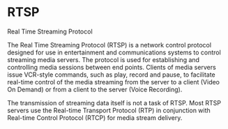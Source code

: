 # RTSP


Real Time Streaming Protocol

The Real Time Streaming Protocol (RTSP) is a network control protocol
designed for use in entertainment and communications systems to control
streaming media servers. The protocol is used for establishing and
controlling media sessions between end points. Clients of media servers
issue VCR-style commands, such as play, record and pause, to facilitate
real-time control of the media streaming from the server to a client
(Video On Demand) or from a client to the server (Voice Recording).

The transmission of streaming data itself is not a task of RTSP. Most
RTSP servers use the Real-time Transport Protocol (RTP) in conjunction
with Real-time Control Protocol (RTCP) for media stream delivery.

